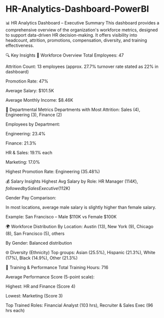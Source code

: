 # HR-Analytics-Dashboard-PowerBI
📊 HR Analytics Dashboard – Executive Summary This dashboard provides a comprehensive overview of the organization's workforce metrics, designed to support data-driven HR decision-making. It offers visibility into headcount, attrition, promotions, compensation, diversity, and training effectiveness.

🔍 Key Insights
🧍 Workforce Overview
Total Employees: 47

Attrition Count: 13 employees (approx. 27.7% turnover rate stated as 22% in dashboard)

Promotion Rate: 47%

Average Salary: $101.5K

Average Monthly Income: $8.46K

🏢 Departmental Metrics
Departments with Most Attrition: Sales (4), Engineering (3), Finance (2)

Employees by Department:

Engineering: 23.4%

Finance: 21.3%

HR & Sales: 19.1% each

Marketing: 17.0%

Highest Promotion Rate: Engineering (35.48%)

💰 Salary Insights
Highest Avg Salary by Role: HR Manager ($114K), followed by Sales Executive ($112K)

Gender Pay Comparison:

In most locations, average male salary is slightly higher than female salary.

Example: San Francisco – Male $110K vs Female $100K

🌍 Workforce Distribution
By Location: Austin (13), New York (9), Chicago (8), San Francisco (5), others

By Gender: Balanced distribution

🌐 Diversity (Ethnicity)
Top groups: Asian (25.5%), Hispanic (21.3%), White (17%), Black (14.9%), Other (21.3%)

🧠 Training & Performance
Total Training Hours: 716

Average Performance Score (5-point scale):

Highest: HR and Finance (Score 4)

Lowest: Marketing (Score 3)

Top Trained Roles: Financial Analyst (103 hrs), Recruiter & Sales Exec (96 hrs each)


